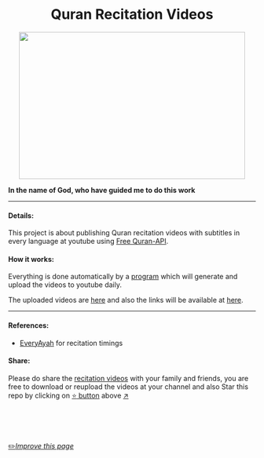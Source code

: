 <h1 align="center">Quran Recitation Videos</h1>

<p align="center">
  <img width="460" height="300" src="https://github.com/fawazahmed0/quran-videos/raw/main/quran-recite.png">
</p>


**In the name of God, who have guided me to do this work**

---
#### Details:
This project is about publishing Quran recitation videos with subtitles in every language at youtube using [Free Quran-API](https://github.com/fawazahmed0/quran-api).

#### How it works:
Everything is done automatically by a [program](https://github.com/fawazahmed0/quran-videos/blob/main/hardcodesubv2.js) which will generate and upload the videos to youtube daily.



The uploaded videos are [here](https://www.youtube.com/user/JavaDB9/playlists) and also the links will be available at [here](https://github.com/fawazahmed0/quran-videos/tree/main/uploaded).

---
#### References:
- [EveryAyah](https://everyayah.com/) for recitation timings

#### Share:
Please do share the [recitation videos](https://www.youtube.com/user/JavaDB9/playlists) with your family and friends, you are free to download or reupload the videos at your channel and also Star this repo by clicking on [:star: button](#) above [:arrow_upper_right:](#)


<br>
<br>
<br>

[:pencil2:*Improve this page*](https://github.com/fawazahmed0/quran-videos/edit/main/README.md)

